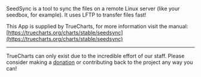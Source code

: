 SeedSync is a tool to sync the files on a remote Linux server (like your seedbox, for example). It uses LFTP to transfer files fast!

This App is supplied by TrueCharts, for more information visit the manual: [https://truecharts.org/charts/stable/seedsync](https://truecharts.org/charts/stable/seedsync)

---

TrueCharts can only exist due to the incredible effort of our staff.
Please consider making a [donation](https://truecharts.org/sponsor) or contributing back to the project any way you can!

